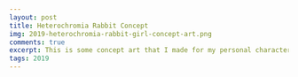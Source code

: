 ```yaml
---
layout: post
title: Heterochromia Rabbit Concept
img: 2019-heterochromia-rabbit-girl-concept-art.png
comments: true
excerpt: This is some concept art that I made for my personal character when I thought she would be a rabbit. I was thinking at the time that it would look cool if she had one brown eye and one green eye. It was also an attempt at trying to make a character look consistent from the side and the front.
tags: 2019
---
```

